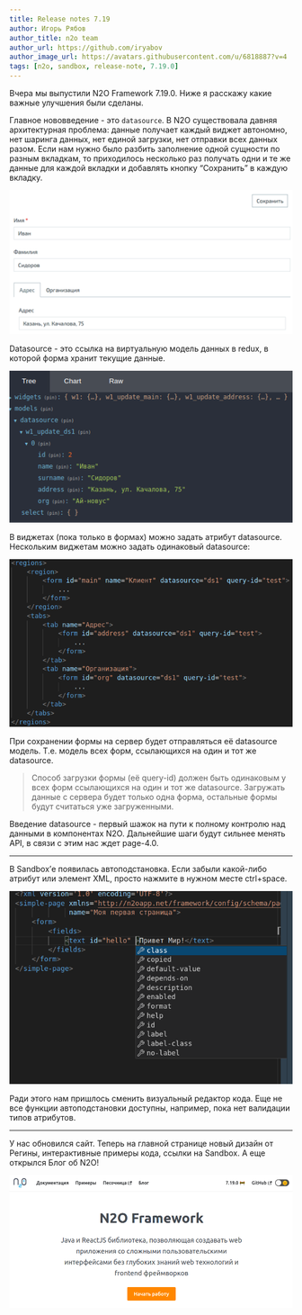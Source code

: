 ```yaml
---
title: Release notes 7.19
author: Игорь Рябов
author_title: n2o team
author_url: https://github.com/iryabov
author_image_url: https://avatars.githubusercontent.com/u/6818887?v=4
tags: [n2o, sandbox, release-note, 7.19.0]
---
```


Вчера мы выпустили N2O Framework 7.19.0.
Ниже я расскажу какие важные улучшения были сделаны.

<!--truncate-->

Главное нововведение - это `datasource`.
В N2O существовала давняя архитектурная проблема: данные получает каждый виджет автономно,
нет шаринга данных, нет единой загрузки, нет отправки всех данных разом.
Если нам нужно было разбить заполнение одной сущности по разным вкладкам,
то приходилось несколько раз получать одни и те же данные для каждой вкладки
и добавлять кнопку “Сохранить” в каждую вкладку.

![scaledwidth=75%](./images/image8.png)

Datasource - это ссылка на виртуальную модель данных в redux, в которой форма хранит текущие данные.

![scaledwidth=75%](./images/image9.png)

В виджетах (пока только в формах) можно задать атрибут datasource.
Нескольким виджетам можно задать одинаковый datasource:

![scaledwidth=75%](./images/image10.png)

При сохранении формы на сервер будет отправляться её datasource модель.
Т.е. модель всех форм, ссылающихся на один и тот же datasource.

> Способ загрузки формы (её query-id) должен быть одинаковым у всех форм ссылающихся на один и тот же datasource.
Загружать данные с сервера будет только одна форма, остальные формы будут считаться уже загруженными.

Введение datasource - первый шажок на пути к полному контролю над данными в компонентах N2O.
Дальнейшие шаги будут сильнее менять API, в связи с этим нас ждет page-4.0.

---

В Sandbox’е появилась автоподстановка.
Если забыли какой-либо атрибут или элемент XML, просто нажмите в нужном месте ctrl+space.

![scaledwidth=75%](./images/image11.png)

Ради этого нам пришлось сменить визуальный редактор кода.
Еще не все функции автоподстановки доступны, например, пока нет валидации типов атрибутов.

---

У нас обновился сайт. Теперь на главной странице новый дизайн от Регины,
интерактивные примеры кода, ссылки на Sandbox.
А еще открылся Блог об N2O!

![scaledwidth=75%](./images/image12.png)
